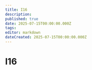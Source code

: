 ```yaml
---
title: I16
description: 
published: true
date: 2025-07-15T00:00:00.000Z
tags: 
editor: markdown
dateCreated: 2025-07-15T00:00:00.000Z
---
```


# I16
